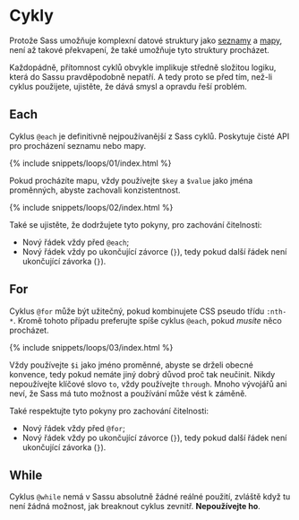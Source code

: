
# Cykly

Protože Sass umožňuje komplexní datové struktury jako [seznamy](#lists) a [mapy](#maps), není až takové překvapení, že také umožňuje tyto struktury procházet.

Každopádně, přítomnost cyklů obvykle implikuje středně složitou logiku, která do Sassu pravděpodobně nepatří. A tedy proto se před tím, než-li cyklus použijete, ujistěte, že dává smysl a opravdu řeší problém.

## Each

Cyklus `@each` je definitivně nejpoužívanější z Sass cyklů. Poskytuje čisté API pro procházení seznamu nebo mapy.

{% include snippets/loops/01/index.html %}

Pokud procházíte mapu, vždy používejte `$key` a `$value` jako jména proměnných, abyste zachovali konzistentnost.

{% include snippets/loops/02/index.html %}

Také se ujistěte, že dodržujete tyto pokyny, pro zachování čitelnosti:

* Nový řádek vždy před `@each`;
* Nový řádek vždy po ukončující závorce (`}`), tedy pokud další řádek není ukončující závorka (`}`).

## For

Cyklus `@for` může být užitečný, pokud kombinujete CSS pseudo třídu `:nth-*`. Kromě tohoto případu preferujte spíše cyklus `@each`, pokud *musíte* něco procházet.

{% include snippets/loops/03/index.html %}

Vždy používejte `$i` jako jméno proměnné, abyste se drželi obecné konvence, tedy pokud nemáte jiný dobrý důvod proč tak neučinit. Nikdy nepoužívejte klíčové slovo `to`, vždy používejte `through`. Mnoho vývojářů ani neví, že Sass má tuto možnost a používání může vést k záměně.

Také respektujte tyto pokyny pro zachování čitelnosti:

* Nový řádek vždy před `@for`;
* Nový řádek vždy po ukončující závorce (`}`), tedy pokud další řádek není ukončující závorka (`}`).

## While

Cyklus `@while` nemá v Sassu absolutně žádné reálné použití, zvláště když tu není žádná možnost, jak breaknout cyklus zevnitř. **Nepoužívejte ho**.
